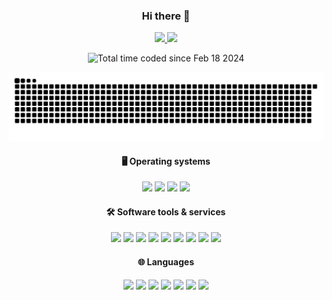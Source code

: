 <h3 align="center">Hi there 👋</h3>

<div align="center">
	<div>
		<a href="https://github.com/anuraghazra/github-readme-stats">
			<picture>
				<source
					srcset="https://github-readme-stats.vercel.app/api?username=PythonGermany&show_icons=true&layout=compact&theme=transparent&title_color=00ff00&text_color=00df00&line_height=20"
					media="(prefers-color-scheme: dark)"/>
				<source
					srcset="https://github-readme-stats.vercel.app/api?username=PythonGermany&show_icons=true&theme=transparent&title_color=00ff00&text_color=00df00&line_height=20"
					media="(prefers-color-scheme: light), (prefers-color-scheme: no-preference)"/>
				<img src="https://github-readme-stats.vercel.app/api?username=PythonGermany&show_icons=true&line_height=20"/>
			</picture>
		</a>
		<a href="https://github.com/anuraghazra/github-readme-stats">
			<picture>
				<source
					srcset="https://github-readme-stats.vercel.app/api/top-langs/?username=PythonGermany&show_icons=true&layout=compact&theme=transparent&title_color=00ff00&text_color=00df00"
					media="(prefers-color-scheme: dark)"/>
				<source srcset="https://github-readme-stats.vercel.app/api/top-langs/?username=PythonGermany&layout=compact&theme=transparent&title_color=00ff00&text_color=00df00"
					media="(prefers-color-scheme: light), (prefers-color-scheme: no-preference)"/>
				<img src="https://github-readme-stats.vercel.app/api/top-langs/?username=PythonGermany&layout=compact"/>
			</picture>
		</a>
	</div>
	<p href="https://wakatime.com/@PythonGermany">
		<img src="https://wakatime.com/badge/user/018dbd99-23a0-443d-8a7f-23448ecef6a4.svg?style=for-the-badge" alt="Total time coded since Feb 18 2024"/>
	</p>
	<a href="https://github.com/Platane/snk">
		<picture>
			<source media="(prefers-color-scheme: dark)" srcset="https://raw.githubusercontent.com/PythonGermany/PythonGermany/output/github-contribution-grid-snake-dark.svg"/>
			<source media="(prefers-color-scheme: light)" srcset="https://raw.githubusercontent.com/PythonGermany/PythonGermany/output/github-contribution-grid-snake.svg"/>
			<img alt="github-snake" src="https://raw.githubusercontent.com/PythonGermany/PythonGermany/output/github-contribution-grid-snake.svg"/>
		</picture>
	</a>
	<a align="center">
		<h4>🖥️ Operating systems</h4>
		<img src="https://img.shields.io/badge/Windows-0078D6?style=for-the-badge&logo=windows&logoColor=white">
		<img src="https://img.shields.io/badge/Linux-FCC624?style=for-the-badge&logo=linux&logoColor=black">
		<img src="https://img.shields.io/badge/Ubuntu-E95420?style=for-the-badge&logo=ubuntu&logoColor=white">
		<img src="https://img.shields.io/badge/Debian-D70A53?style=for-the-badge&logo=debian&logoColor=white">
	</a>
	<a align="center">
		<h4>🛠️ Software tools & services</h4>
		<img src="https://img.shields.io/badge/Visual%20Studio%20Code-0078d7.svg?style=for-the-badge&logo=visual-studio-code&logoColor=white">
		<img src="https://img.shields.io/badge/NeoVim-%2357A143.svg?&style=for-the-badge&logo=neovim&logoColor=white">
		<img src="https://img.shields.io/badge/git-%23F05033.svg?style=for-the-badge&logo=git&logoColor=white">
		<img src="https://img.shields.io/badge/github-%23121011.svg?style=for-the-badge&logo=github&logoColor=white">
		<img src="https://img.shields.io/badge/docker-%230db7ed.svg?style=for-the-badge&logo=docker&logoColor=white">
		<img src="https://img.shields.io/badge/nginx-%23009639.svg?style=for-the-badge&logo=nginx&logoColor=white">
		<img src="https://img.shields.io/badge/pihole-%2396060C.svg?style=for-the-badge&logo=pi-hole&logoColor=white">
		<img src="https://img.shields.io/badge/Postman-FF6C37?style=for-the-badge&logo=postman&logoColor=white">
		<img src="https://img.shields.io/badge/linode-00A95C?style=for-the-badge&logo=linode&logoColor=white">
	</a>
	<a align="center">
		<h4>🌐 Languages</h4>
		<img src="https://img.shields.io/badge/c-%2300599C.svg?style=for-the-badge&logo=c&logoColor=white">
		<img src="https://img.shields.io/badge/c++-%2300599C.svg?style=for-the-badge&logo=c%2B%2B&logoColor=white">
		<img src="https://img.shields.io/badge/rust-%23000000.svg?style=for-the-badge&logo=rust&logoColor=white">
		<img src="https://img.shields.io/badge/c%23-%23239120.svg?style=for-the-badge&logo=csharp&logoColor=white">
		<img src="https://img.shields.io/badge/python-3670A0?style=for-the-badge&logo=python&logoColor=ffdd54">
		<img src="https://img.shields.io/badge/javascript-%23323330.svg?style=for-the-badge&logo=javascript&logoColor=%23F7DF1E">
		<img src="https://img.shields.io/badge/yaml-%23ffffff.svg?style=for-the-badge&logo=yaml&logoColor=151515">
	</a>
</div>

<!--
**PythonGermany/PythonGermany** is a ✨ _special_ ✨ repository because its `README.md` (this file) appears on your GitHub profile.

Here are some ideas to get you started:

- 🔭 I’m currently working on ...
- 🌱 I’m currently learning ...
- 👯 I’m looking to collaborate on ...
- 🤔 I’m looking for help with ...
- 💬 Ask me about ...
- 📫 How to reach me: ...
- 😄 Pronouns: ...
- ⚡ Fun fact: ...
-->
